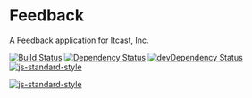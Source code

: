 # Feedback

A Feedback application for Itcast, Inc.

[![Build Status](https://travis-ci.org/zce/feedback.svg?branch=master)](https://travis-ci.org/zce/feedback)
[![Dependency Status](https://david-dm.org/zce/feedback.svg)](https://david-dm.org/zce/feedback)
[![devDependency Status](https://david-dm.org/zce/feedback/dev-status.svg)](https://david-dm.org/zce/feedback#info=devDependencies)
[![js-standard-style](https://img.shields.io/badge/code%20style-standard-brightgreen.svg)](http://standardjs.com/)

[![js-standard-style](https://cdn.rawgit.com/feross/standard/master/badge.svg)](https://github.com/feross/standard)
